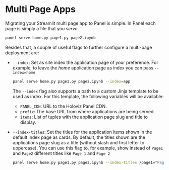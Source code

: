 # Multi Page Apps

Migrating your Streamlit multi page app to Panel is simple. In Panel each page is simply a file
that you *serve*

```bash
panel serve home.py page1.py page2.ipynb
```

Besides that, a couple of useful flags to further configure a multi-page deployment are:

* `--index`: Set as site index the application page of your preference. For example, to leave
  the *home* application page as index you can pass `--index=home`

  ```bash
  panel serve home.py page1.py page2.ipynb --index=app
  ```

  The `--index` flag also supports a path to a custom Jinja template to be used as index.
  For this template, the following variables will be available:

  * `PANEL_CDN`: URL to the Holoviz Panel CDN.
  * `prefix`: The base URL from where applications are being served.
  * `items`: List of tuples with the application page slug and title to display.

* `--index-titles`: Set the titles for the application items shown in the default index page as cards.
  By default, the titles shown are the applications page slug as a title (without slash and first
  letter to uppercase). You can use this flag to, for example, show instead of `Page1` and `Page2`
  different titles like `Page 1` and `Page 2`

  ```bash
  panel serve home.py page1.py page2.ipynb --index-titles /page1="Page 1" /page2="Page 2"
  ```
